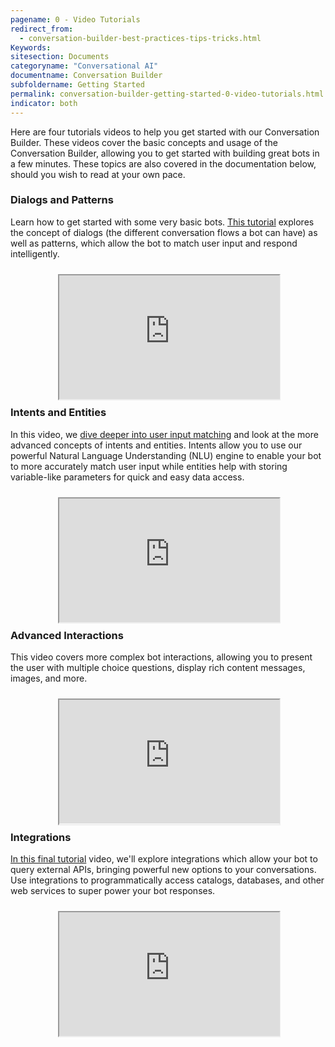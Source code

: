 ```yaml
---
pagename: 0 - Video Tutorials
redirect_from:
  - conversation-builder-best-practices-tips-tricks.html
Keywords:
sitesection: Documents
categoryname: "Conversational AI"
documentname: Conversation Builder
subfoldername: Getting Started
permalink: conversation-builder-getting-started-0-video-tutorials.html
indicator: both
---
```


Here are four tutorials videos to help you get started with our Conversation Builder. These videos cover the basic concepts and usage of the Conversation Builder, allowing you to get started with building great bots in a few minutes. These topics are also covered in the documentation below, should you wish to read at your own pace.

### Dialogs and Patterns

Learn how to get started with some very basic bots. [This tutorial](conversation-builder-getting-started-1-dialogs-and-patterns.html) explores the concept of dialogs (the different conversation flows a bot can have) as well as patterns, which allow the bot to match user input and respond intelligently.

<div style="display: block; position: relative; max-width: 70%;margin:0 auto;"><div style="padding-top: 56.25%;"><iframe src="https://player.vimeo.com/video/321978379" allowfullscreen="" webkitallowfullscreen="" mozallowfullscreen="" style="width: 100%; height: 100%; position: absolute; top: 10px; bottom: 0px; right: 0px; left: 0px;"></iframe></div></div>

### Intents and Entities

In this video, we [dive deeper into user input matching](conversation-builder-getting-started-2-intents.html) and look at the more advanced concepts of intents and entities. Intents allow you to use our powerful Natural Language Understanding (NLU) engine to enable your bot to more accurately match user input while entities help with storing variable-like parameters for quick and easy data access.

<div style="display: block; position: relative; max-width: 70%;margin:0 auto;"><div style="padding-top: 56.25%;"><iframe src="https://player.vimeo.com/video/321979334" allowfullscreen="" webkitallowfullscreen="" mozallowfullscreen="" style="width: 100%; height: 100%; position: absolute; top: 10px; bottom: 0px; right: 0px; left: 0px;"></iframe></div></div>

### Advanced Interactions

This video covers more complex bot interactions, allowing you to present the user with multiple choice questions, display rich content messages, images, and more.

<div style="display: block; position: relative; max-width: 70%;margin:0 auto;"><div style="padding-top: 56.25%;"><iframe src="https://player.vimeo.com/video/321979606" allowfullscreen="" webkitallowfullscreen="" mozallowfullscreen="" style="width: 100%; height: 100%; position: absolute; top: 10px; bottom: 0px; right: 0px; left: 0px;"></iframe></div></div>

### Integrations

[In this final tutorial](conversation-builder-getting-started-3-integrations.html) video, we'll explore integrations which allow your bot to query external APIs, bringing powerful new options to your conversations. Use integrations to programmatically access catalogs, databases, and other web services to super power your bot responses.

<div style="display: block; position: relative; max-width: 70%;margin:0 auto;"><div style="padding-top: 56.25%;"><iframe src="https://player.vimeo.com/video/321979952" allowfullscreen="" webkitallowfullscreen="" mozallowfullscreen="" style="width: 100%; height: 100%; position: absolute; top: 10px; bottom: 0px; right: 0px; left: 0px;"></iframe></div></div>
